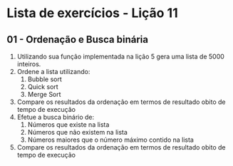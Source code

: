 # Lista de exercícios - Lição 11

## 01 - Ordenação e Busca binária

1. Utilizando sua função implementada na lição 5 gera uma lista de 5000 inteiros.
1. Ordene a lista utilizando:
    1. Bubble sort
    1. Quick sort
    1. Merge Sort
1. Compare os resultados da ordenação em termos de resultado obito de tempo de execução
1. Efetue a busca binário de:
    1. Números que existe na lista
    1. Números que não existem na lista
    1. Números maiores que o número máximo contido na lista 
1. Compare os resultados da ordenação em termos de resultado obito de tempo de execução
